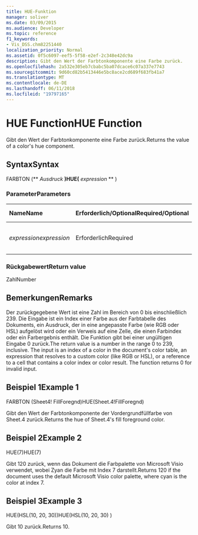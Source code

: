 ```yaml
---
title: HUE-Funktion
manager: soliver
ms.date: 03/09/2015
ms.audience: Developer
ms.topic: reference
f1_keywords:
- Vis_DSS.chm82251440
localization_priority: Normal
ms.assetid: 0f5c6097-eef5-5f58-e2ef-2c348e42dc9a
description: Gibt den Wert der Farbtonkomponente eine Farbe zurück.
ms.openlocfilehash: 2a532e305eb7cbabc5ba07dcace6c07a337e7743
ms.sourcegitcommit: 9d60cd82b5413446e5bc8ace2cd689f683fb41a7
ms.translationtype: MT
ms.contentlocale: de-DE
ms.lasthandoff: 06/11/2018
ms.locfileid: "19797165"
---
```

# <a name="hue-function"></a><span data-ttu-id="7151d-103">HUE Function</span><span class="sxs-lookup"><span data-stu-id="7151d-103">HUE Function</span></span>

<span data-ttu-id="7151d-104">Gibt den Wert der Farbtonkomponente eine Farbe zurück.</span><span class="sxs-lookup"><span data-stu-id="7151d-104">Returns the value of a color's hue component.</span></span>
  
## <a name="syntax"></a><span data-ttu-id="7151d-105">Syntax</span><span class="sxs-lookup"><span data-stu-id="7151d-105">Syntax</span></span>

<span data-ttu-id="7151d-106">FARBTON (** *Ausdruck* **)</span><span class="sxs-lookup"><span data-stu-id="7151d-106">HUE(** *expression* ** )</span></span> 
  
### <a name="parameters"></a><span data-ttu-id="7151d-107">Parameter</span><span class="sxs-lookup"><span data-stu-id="7151d-107">Parameters</span></span>

|<span data-ttu-id="7151d-108">**Name**</span><span class="sxs-lookup"><span data-stu-id="7151d-108">**Name**</span></span>|<span data-ttu-id="7151d-109">**Erforderlich/Optional**</span><span class="sxs-lookup"><span data-stu-id="7151d-109">**Required/Optional**</span></span>|<span data-ttu-id="7151d-110">**Datentyp**</span><span class="sxs-lookup"><span data-stu-id="7151d-110">**Data Type**</span></span>|<span data-ttu-id="7151d-111">**Beschreibung**</span><span class="sxs-lookup"><span data-stu-id="7151d-111">**Description**</span></span>|
|:-----|:-----|:-----|:-----|
| <span data-ttu-id="7151d-112">_expression_</span><span class="sxs-lookup"><span data-stu-id="7151d-112">_expression_</span></span> <br/> |<span data-ttu-id="7151d-113">Erforderlich</span><span class="sxs-lookup"><span data-stu-id="7151d-113">Required</span></span>  <br/> |<span data-ttu-id="7151d-114">**String**</span><span class="sxs-lookup"><span data-stu-id="7151d-114">**String**</span></span> <br/> |<span data-ttu-id="7151d-115">Ein Ausdruck, der eine Farbe ergibt.</span><span class="sxs-lookup"><span data-stu-id="7151d-115">An expression that evaluates to a color.</span></span>  <br/> |
   
### <a name="return-value"></a><span data-ttu-id="7151d-116">Rückgabewert</span><span class="sxs-lookup"><span data-stu-id="7151d-116">Return value</span></span>

<span data-ttu-id="7151d-117">Zahl</span><span class="sxs-lookup"><span data-stu-id="7151d-117">Number</span></span>
  
## <a name="remarks"></a><span data-ttu-id="7151d-118">Bemerkungen</span><span class="sxs-lookup"><span data-stu-id="7151d-118">Remarks</span></span>

<span data-ttu-id="7151d-p101">Der zurückgegebene Wert ist eine Zahl im Bereich von 0 bis einschließlich 239. Die Eingabe ist ein Index einer Farbe aus der Farbtabelle des Dokuments, ein Ausdruck, der in eine angepasste Farbe (wie RGB oder HSL) aufgelöst wird oder ein Verweis auf eine Zelle, die einen Farbindex oder ein Farbergebnis enthält. Die Funktion gibt bei einer ungültigen Eingabe 0 zurück.</span><span class="sxs-lookup"><span data-stu-id="7151d-p101">The return value is a number in the range 0 to 239, inclusive. The input is an index of a color in the document's color table, an expression that resolves to a custom color (like RGB or HSL), or a reference to a cell that contains a color index or color result. The function returns 0 for invalid input.</span></span> 
  
## <a name="example-1"></a><span data-ttu-id="7151d-122">Beispiel 1</span><span class="sxs-lookup"><span data-stu-id="7151d-122">Example 1</span></span>

<span data-ttu-id="7151d-123">FARBTON (Sheet4! FillForegnd)</span><span class="sxs-lookup"><span data-stu-id="7151d-123">HUE(Sheet.4!FillForegnd)</span></span>
  
<span data-ttu-id="7151d-124">Gibt den Wert der Farbtonkomponente der Vordergrundfüllfarbe von Sheet.4 zurück.</span><span class="sxs-lookup"><span data-stu-id="7151d-124">Returns the hue of Sheet.4's fill foreground color.</span></span>
  
## <a name="example-2"></a><span data-ttu-id="7151d-125">Beispiel 2</span><span class="sxs-lookup"><span data-stu-id="7151d-125">Example 2</span></span>

<span data-ttu-id="7151d-126">HUE(7)</span><span class="sxs-lookup"><span data-stu-id="7151d-126">HUE(7)</span></span>
  
<span data-ttu-id="7151d-127">Gibt 120 zurück, wenn das Dokument die Farbpalette von Microsoft Visio verwendet, wobei Zyan die Farbe mit Index 7 darstellt.</span><span class="sxs-lookup"><span data-stu-id="7151d-127">Returns 120 if the document uses the default Microsoft Visio color palette, where cyan is the color at index 7.</span></span>
  
## <a name="example-3"></a><span data-ttu-id="7151d-128">Beispiel 3</span><span class="sxs-lookup"><span data-stu-id="7151d-128">Example 3</span></span>

<span data-ttu-id="7151d-129">HUE(HSL(10, 20, 30))</span><span class="sxs-lookup"><span data-stu-id="7151d-129">HUE(HSL(10, 20, 30) )</span></span>
  
<span data-ttu-id="7151d-130">Gibt 10 zurück.</span><span class="sxs-lookup"><span data-stu-id="7151d-130">Returns 10.</span></span>
  

